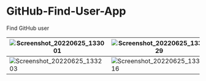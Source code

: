 # GitHub-Find-User-App
Find GitHub user

|![Screenshot_20220625_133001](https://user-images.githubusercontent.com/14845590/175761576-4c4fd9e3-87f9-4adc-9dc2-9d8971c00713.png)|![Screenshot_20220625_133029](https://user-images.githubusercontent.com/14845590/175761578-01e36502-3c5a-457f-8329-267d7ed2035e.png)|![Screenshot_20220625_133035](https://user-images.githubusercontent.com/14845590/175761581-4212f6ba-5ea0-4840-b1ce-0f7a69e177ee.png)|![Screenshot_20220625_133143](https://user-images.githubusercontent.com/14845590/175761584-eecdbab1-94b9-4307-a0f8-6a7b0d5ff577.png)|
|-|-|-|-|
|![Screenshot_20220625_133203](https://user-images.githubusercontent.com/14845590/175761590-32339994-be80-4160-8d3c-9dabf345dc71.png)|![Screenshot_20220625_133216](https://user-images.githubusercontent.com/14845590/175761593-85e268f1-5c6a-4b2c-9abc-ac8803d311e9.png)|![Screenshot_20220625_133230](https://user-images.githubusercontent.com/14845590/175761595-61ffdeef-999c-47e2-b414-be1234dd0991.png)|![Screenshot_20220625_133237](https://user-images.githubusercontent.com/14845590/175761596-00662847-87e7-459a-856a-bdae0dcad3fa.png)|
